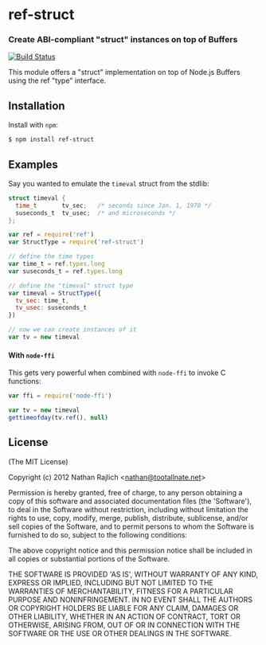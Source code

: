 ref-struct
==========
### Create ABI-compliant "struct" instances on top of Buffers
[![Build Status](https://secure.travis-ci.org/TooTallNate/ref-struct.png)](http://travis-ci.org/TooTallNate/ref-stuct)


This module offers a "struct" implementation on top of Node.js Buffers
using the ref "type" interface.

Installation
------------

Install with `npm`:

``` bash
$ npm install ref-struct
```


Examples
--------

Say you wanted to emulate the `timeval` struct from the stdlib:

``` c
struct timeval {
  time_t       tv_sec;   /* seconds since Jan. 1, 1970 */
  suseconds_t  tv_usec;  /* and microseconds */
};
```

``` js
var ref = require('ref')
var StructType = require('ref-struct')

// define the time types
var time_t = ref.types.long
var suseconds_t = ref.types.long

// define the "timeval" struct type
var timeval = StructType({
  tv_sec: time_t,
  tv_usec: suseconds_t
})

// now we can create instances of it
var tv = new timeval
```

#### With `node-ffi`

This gets very powerful when combined with `node-ffi` to invoke C functions:

``` js
var ffi = require('node-ffi')

var tv = new timeval
gettimeofday(tv.ref(), null)
```


License
-------

(The MIT License)

Copyright (c) 2012 Nathan Rajlich &lt;nathan@tootallnate.net&gt;

Permission is hereby granted, free of charge, to any person obtaining
a copy of this software and associated documentation files (the
'Software'), to deal in the Software without restriction, including
without limitation the rights to use, copy, modify, merge, publish,
distribute, sublicense, and/or sell copies of the Software, and to
permit persons to whom the Software is furnished to do so, subject to
the following conditions:

The above copyright notice and this permission notice shall be
included in all copies or substantial portions of the Software.

THE SOFTWARE IS PROVIDED 'AS IS', WITHOUT WARRANTY OF ANY KIND,
EXPRESS OR IMPLIED, INCLUDING BUT NOT LIMITED TO THE WARRANTIES OF
MERCHANTABILITY, FITNESS FOR A PARTICULAR PURPOSE AND NONINFRINGEMENT.
IN NO EVENT SHALL THE AUTHORS OR COPYRIGHT HOLDERS BE LIABLE FOR ANY
CLAIM, DAMAGES OR OTHER LIABILITY, WHETHER IN AN ACTION OF CONTRACT,
TORT OR OTHERWISE, ARISING FROM, OUT OF OR IN CONNECTION WITH THE
SOFTWARE OR THE USE OR OTHER DEALINGS IN THE SOFTWARE.
